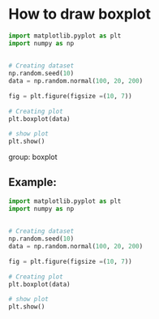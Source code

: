# How to draw boxplot

```python
import matplotlib.pyplot as plt
import numpy as np
 
 
# Creating dataset
np.random.seed(10)
data = np.random.normal(100, 20, 200)
 
fig = plt.figure(figsize =(10, 7))
 
# Creating plot
plt.boxplot(data)
 
# show plot
plt.show()
```


group: boxplot

## Example: 
```python
import matplotlib.pyplot as plt
import numpy as np
 
 
# Creating dataset
np.random.seed(10)
data = np.random.normal(100, 20, 200)
 
fig = plt.figure(figsize =(10, 7))
 
# Creating plot
plt.boxplot(data)
 
# show plot
plt.show()
```

